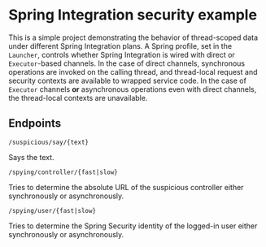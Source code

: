 Spring Integration security example
===================================

This is a simple project demonstrating the behavior of thread-scoped data
under different Spring Integration plans. A Spring profile, set in the
`Launcher`, controls whether Spring Integration is wired with direct or
`Executor`-based channels. In the case of direct channels, synchronous
operations are invoked on the calling thread, and thread-local request
and security contexts are available to wrapped service code. In the case
of `Executor` channels **or** asynchronous operations even with direct
channels, the thread-local contexts are unavailable.

Endpoints
---------

`/suspicious/say/{text}`

Says the text.

`/spying/controller/{fast|slow}`

Tries to determine the absolute URL of the suspicious controller either
synchronously or asynchronously.

`/spying/user/{fast|slow}`

Tries to determine the Spring Security identity of the logged-in user either
synchronously or asynchronously.
